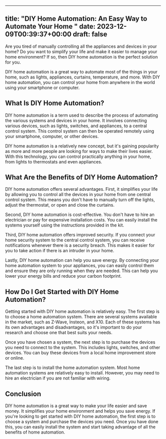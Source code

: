 
---
title: "DIY Home Automation: An Easy Way to Automate Your Home "
date: 2023-12-09T00:39:37+00:00
draft: false
---

Are you tired of manually controlling all the appliances and devices in your home? Do you want to simplify your life and make it easier to manage your home environment? If so, then DIY home automation is the perfect solution for you. 

DIY home automation is a great way to automate most of the things in your home, such as lights, appliances, curtains, temperature, and more. With DIY home automation, you can control your home from anywhere in the world using your smartphone or computer. 

## What Is DIY Home Automation? 

DIY home automation is a term used to describe the process of automating the various systems and devices in your home. It involves connecting various devices, such as lights, switches, and appliances, to a central control system. This control system can then be operated remotely using your smartphone, computer, or other devices. 

DIY home automation is a relatively new concept, but it's gaining popularity as more and more people are looking for ways to make their lives easier. With this technology, you can control practically anything in your home, from lights to thermostats and even appliances. 

## What Are the Benefits of DIY Home Automation? 

DIY home automation offers several advantages. First, it simplifies your life by allowing you to control all the devices in your home from one central control system. This means you don't have to manually turn off the lights, adjust the thermostat, or open and close the curtains. 

Second, DIY home automation is cost-effective. You don't have to hire an electrician or pay for expensive installation costs. You can easily install the systems yourself using the instructions provided in the kit. 

Third, DIY home automation offers improved security. If you connect your home security system to the central control system, you can receive notifications whenever there is a security breach. This makes it easier for you to take action if there is an intruder in your home. 

Lastly, DIY home automation can help you save energy. By connecting your home automation system to your appliances, you can easily control them and ensure they are only running when they are needed. This can help you lower your energy bills and reduce your carbon footprint. 

## How Do I Get Started with DIY Home Automation?

Getting started with DIY home automation is relatively easy. The first step is to choose a home automation system. There are several systems available in the market, such as Z-Wave, Insteon, and X10. Each of these systems has its own advantages and disadvantages, so it's important to do your research and choose one that best suits your needs. 

Once you have chosen a system, the next step is to purchase the devices you need to connect to the system. This includes lights, switches, and other devices. You can buy these devices from a local home improvement store or online. 

The last step is to install the home automation system. Most home automation systems are relatively easy to install. However, you may need to hire an electrician if you are not familiar with wiring. 

## Conclusion

DIY home automation is a great way to make your life easier and save money. It simplifies your home environment and helps you save energy. If you're looking to get started with DIY home automation, the first step is to choose a system and purchase the devices you need. Once you have done this, you can easily install the system and start taking advantage of all the benefits of home automation.